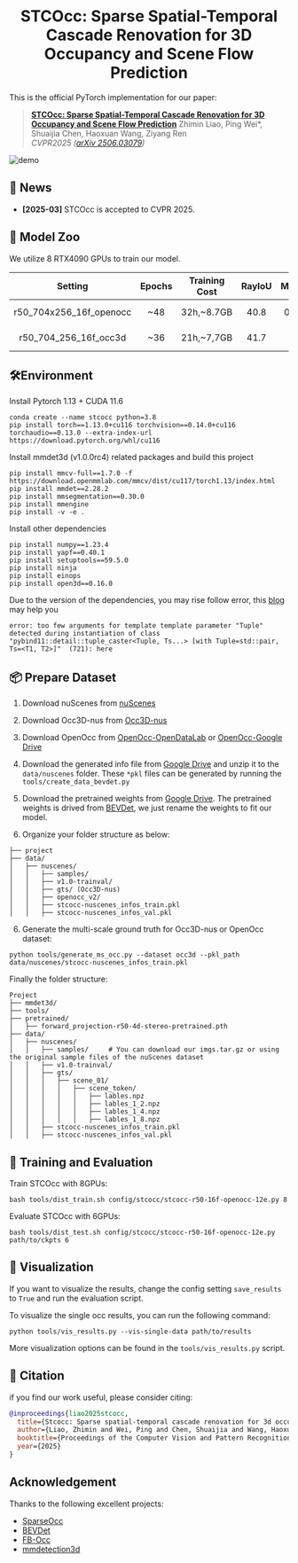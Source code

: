 <div align="center">

# STCOcc: Sparse Spatial-Temporal Cascade Renovation for 3D Occupancy and Scene Flow Prediction

</div>
This is the official PyTorch implementation for our paper:

> [**STCOcc: Sparse Spatial-Temporal Cascade Renovation for 3D Occupancy and Scene Flow Prediction**](https://arxiv.org/abs/2504.19749) 
> Zhimin Liao, Ping Wei*, Shuaijia Chen, Haoxuan Wang, Ziyang Ren                                     
> *CVPR2025 ([arXiv 2506.03079](https://arxiv.org/abs/2504.19749))*

![demo](https://github.com/lzzzzzm/STCOcc/blob/main/asserts/demo_video_.gif)

## 🚀 News

* **[2025-03]** STCOcc is accepted to CVPR 2025.

## 🤗 Model Zoo

We utilize 8 RTX4090 GPUs to train our model.

|         Setting         | Epochs | Training Cost | RayIoU | MAVE |                                                Weights                                                | 
|:-----------------------:|:------:|:-------------:|:------:|:----:|-------------------------------------------------------------------------------------------------------|
| r50_704x256_16f_openocc |  ~48   |  32h,~8.7GB   |  40.8  | 0.44 | [Google-drive](https://drive.google.com/file/d/1_Ici4fsOk30Eqtc-nqUMcsj8NGi_dcxe/view?usp=drive_link) |
|  r50_704_256_16f_occ3d  |  ~36   |  21h,~7,7GB   |  41.7  |  -   | [Google-drive](https://drive.google.com/file/d/1ZbjYlzq9B7b_ac8lLXP_1gV7TRzL1TvX/view?usp=drive_link)                                            |

## 🛠️Environment

Install Pytorch 1.13 + CUDA 11.6

```setup
conda create --name stcocc python=3.8
pip install torch==1.13.0+cu116 torchvision==0.14.0+cu116 torchaudio==0.13.0 --extra-index-url https://download.pytorch.org/whl/cu116
```

Install mmdet3d (v1.0.0rc4) related packages and build this project
```setup
pip install mmcv-full==1.7.0 -f https://download.openmmlab.com/mmcv/dist/cu117/torch1.13/index.html
pip install mmdet==2.28.2
pip install mmsegmentation==0.30.0
pip install mmengine
pip install -v -e .
```

Install other dependencies
```setup
pip install numpy==1.23.4
pip install yapf==0.40.1
pip install setuptools==59.5.0
pip install ninja
pip install einops
pip install open3d==0.16.0
```

Due to the version of the dependencies, you may rise follow error, this [blog](https://blog.csdn.net/lzzzzzzm/article/details/133890916?spm=1001.2014.3001.5501) may help you
```error
error: too few arguments for template template parameter "Tuple" detected during instantiation of class "pybind11::detail::tuple_caster<Tuple, Ts...> [with Tuple=std::pair, Ts=<T1, T2>]"  (721): here
```

## 📦 Prepare Dataset

1. Download nuScenes from [nuScenes](https://www.nuscenes.org/nuscenes) 

2. Download Occ3D-nus from [Occ3D-nus](https://drive.google.com/file/d/1kiXVNSEi3UrNERPMz_CfiJXKkgts_5dY/view?usp=drive_link)

3. Download OpenOcc from [OpenOcc-OpenDataLab](https://opendatalab.com/OpenDriveLab/CVPR24-Occ-Flow-Challenge/tree/main) 
or [OpenOcc-Google Drive](https://drive.google.com/drive/folders/1lpqjXZRKEvNHFhsxTf0MOE13AZ3q4bTq)

4. Download the generated info file from [Google Drive](https://drive.google.com/file/d/1KP25b3excY4N-3rqfkijuUmJLZeMwxZw/view?usp=sharing)
and unzip it to the `data/nuscenes` folder. These `*pkl` files can be generated by running the `tools/create_data_bevdet.py`

5. Download the pretrained weights from [Google Drive](https://drive.google.com/file/d/18Mxghwok1mlD1Pu2b16jjE13tszaxJUr/view?usp=drive_link).
The pretrained weights is drived from [BEVDet](https://github.com/HuangJunJie2017/BEVDet), we just rename the weights to fit our model.

5. Organize your folder structure as below:

```
├── project
├── data/
│   ├── nuscenes/
│   │   ├── samples/ 
│   │   ├── v1.0-trainval/
│   │   ├── gts/ (Occ3D-nus)
│   │   ├── openocc_v2/
│   │   ├── stcocc-nuscenes_infos_train.pkl
│   │   ├── stcocc-nuscenes_infos_val.pkl
```

6. Generate the multi-scale ground truth for Occ3D-nus or OpenOcc dataset:
```generate_multi-scale-gt
python tools/generate_ms_occ.py --dataset occ3d --pkl_path data/nuscenes/stcocc-nuscenes_infos_train.pkl
```

Finally the folder structure:

```
Project
├── mmdet3d/
├── tools/
├── pretrained/
│   ├── forward_projection-r50-4d-stereo-pretrained.pth
├── data/
│   ├── nuscenes/
│   │   ├── samples/     # You can download our imgs.tar.gz or using the original sample files of the nuScenes dataset
│   │   ├── v1.0-trainval/
│   │   ├── gts/
│   │   │   ├── scene_01/
│   │   │   │   ├── scene_token/
│   │   │   │   │   ├── lables.npz
│   │   │   │   │   ├── lables_1_2.npz
│   │   │   │   │   ├── lables_1_4.npz
│   │   │   │   │   ├── lables_1_8.npz
│   │   ├── stcocc-nuscenes_infos_train.pkl
│   │   ├── stcocc-nuscenes_infos_val.pkl
```

## 🎇 Training and Evaluation

Train STCOcc with 8GPUs:

```train
bash tools/dist_train.sh config/stcocc/stcocc-r50-16f-openocc-12e.py 8
```

Evaluate STCOcc with 6GPUs:

```eval
bash tools/dist_test.sh config/stcocc/stcocc-r50-16f-openocc-12e.py path/to/ckpts 6
```

## 🎥 Visualization
If you want to visualize the results, change the config setting `save_results` to `True` and run the evaluation script.

To visualize the single occ results, you can run the following command:
```visualize
python tools/vis_results.py --vis-single-data path/to/results
```
More visualization options can be found in the `tools/vis_results.py` script.

## 📄 Citation
if you find our work useful, please consider citing:

```bibtex
@inproceedings{liao2025stcocc,
  title={Stcocc: Sparse spatial-temporal cascade renovation for 3d occupancy and scene flow prediction},
  author={Liao, Zhimin and Wei, Ping and Chen, Shuaijia and Wang, Haoxuan and Ren, Ziyang},
  booktitle={Proceedings of the Computer Vision and Pattern Recognition Conference},
  year={2025}
}
```

## Acknowledgement

Thanks to the following excellent projects:

- [SparseOcc](https://github.com/MCG-NJU/SparseOcc)
- [BEVDet](https://github.com/HuangJunJie2017/BEVDet)
- [FB-Occ](https://github.com/NVlabs/FB-BEV)
- [mmdetection3d](https://github.com/open-mmlab/mmdetection3d)
